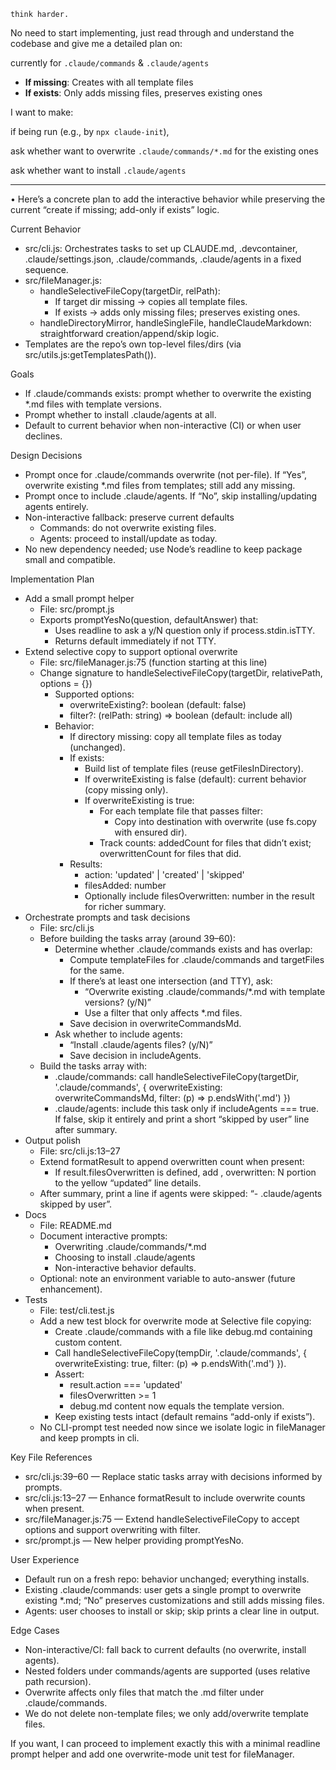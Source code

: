     think harder.

No need to start implementing, just read through and understand the codebase and give me a detailed plan on:

currently for `.claude/commands` & `.claude/agents`
- **If missing**: Creates with all template files
- **If exists**: Only adds missing files, preserves existing ones

I want to make:

if being run (e.g., by `npx claude-init`),

ask whether want to overwrite `.claude/commands/*.md` for the existing ones

ask whether want to install `.claude/agents`


---


• Here’s a concrete plan to add the interactive behavior while preserving the current “create if missing; add-only if exists” logic.

Current Behavior

- src/cli.js: Orchestrates tasks to set up CLAUDE.md, .devcontainer, .claude/settings.json, .claude/commands, .claude/agents in a fixed sequence.
- src/fileManager.js:
  - handleSelectiveFileCopy(targetDir, relPath):
      - If target dir missing → copies all template files.
      - If exists → adds only missing files; preserves existing ones.
  - handleDirectoryMirror, handleSingleFile, handleClaudeMarkdown: straightforward creation/append/skip logic.
- Templates are the repo’s own top-level files/dirs (via src/utils.js:getTemplatesPath()).

Goals

- If .claude/commands exists: prompt whether to overwrite the existing *.md files with template versions.
- Prompt whether to install .claude/agents at all.
- Default to current behavior when non-interactive (CI) or when user declines.

Design Decisions

- Prompt once for .claude/commands overwrite (not per-file). If “Yes”, overwrite existing *.md files from templates; still add any missing.
- Prompt once to include .claude/agents. If “No”, skip installing/updating agents entirely.
- Non-interactive fallback: preserve current defaults
  - Commands: do not overwrite existing files.
  - Agents: proceed to install/update as today.
- No new dependency needed; use Node’s readline to keep package small and compatible.

Implementation Plan

- Add a small prompt helper
  - File: src/prompt.js
  - Exports promptYesNo(question, defaultAnswer) that:
      - Uses readline to ask a y/N question only if process.stdin.isTTY.
      - Returns default immediately if not TTY.
- Extend selective copy to support optional overwrite
  - File: src/fileManager.js:75 (function starting at this line)
  - Change signature to handleSelectiveFileCopy(targetDir, relativePath, options = {})
      - Supported options:
          - overwriteExisting?: boolean (default: false)
          - filter?: (relPath: string) => boolean (default: include all)
      - Behavior:
          - If directory missing: copy all template files as today (unchanged).
          - If exists:
              - Build list of template files (reuse getFilesInDirectory).
              - If overwriteExisting is false (default): current behavior (copy missing only).
              - If overwriteExisting is true:
                  - For each template file that passes filter:
                      - Copy into destination with overwrite (use fs.copy with ensured dir).
                  - Track counts: addedCount for files that didn’t exist; overwrittenCount for files that did.
          - Results:
              - action: 'updated' | 'created' | 'skipped'
              - filesAdded: number
              - Optionally include filesOverwritten: number in the result for richer summary.
- Orchestrate prompts and task decisions
  - File: src/cli.js
  - Before building the tasks array (around 39–60):
      - Determine whether .claude/commands exists and has overlap:
          - Compute templateFiles for .claude/commands and targetFiles for the same.
          - If there’s at least one intersection (and TTY), ask:
              - “Overwrite existing .claude/commands/*.md with template versions? (y/N)”
              - Use a filter that only affects *.md files.
          - Save decision in overwriteCommandsMd.
      - Ask whether to include agents:
          - “Install .claude/agents files? (y/N)”
          - Save decision in includeAgents.
  - Build the tasks array with:
      - .claude/commands: call handleSelectiveFileCopy(targetDir, '.claude/commands', { overwriteExisting: overwriteCommandsMd, filter: (p) => p.endsWith('.md') })
      - .claude/agents: include this task only if includeAgents === true. If false, skip it entirely and print a short “skipped by user” line after summary.
- Output polish
  - File: src/cli.js:13–27
  - Extend formatResult to append overwritten count when present:
      - If result.filesOverwritten is defined, add , overwritten: N portion to the yellow “updated” line details.
  - After summary, print a line if agents were skipped: “- .claude/agents skipped by user”.
- Docs
  - File: README.md
  - Document interactive prompts:
      - Overwriting .claude/commands/*.md
      - Choosing to install .claude/agents
      - Non-interactive behavior defaults.
  - Optional: note an environment variable to auto-answer (future enhancement).
- Tests
  - File: test/cli.test.js
  - Add a new test block for overwrite mode at Selective file copying:
      - Create .claude/commands with a file like debug.md containing custom content.
      - Call handleSelectiveFileCopy(tempDir, '.claude/commands', { overwriteExisting: true, filter: (p) => p.endsWith('.md') }).
      - Assert:
          - result.action === 'updated'
          - filesOverwritten >= 1
          - debug.md content now equals the template version.
      - Keep existing tests intact (default remains “add-only if exists”).
  - No CLI-prompt test needed now since we isolate logic in fileManager and keep prompts in cli.

Key File References

- src/cli.js:39–60 — Replace static tasks array with decisions informed by prompts.
- src/cli.js:13–27 — Enhance formatResult to include overwrite counts when present.
- src/fileManager.js:75 — Extend handleSelectiveFileCopy to accept options and support overwriting with filter.
- src/prompt.js — New helper providing promptYesNo.

User Experience

- Default run on a fresh repo: behavior unchanged; everything installs.
- Existing .claude/commands: user gets a single prompt to overwrite existing *.md; “No” preserves customizations and still adds missing files.
- Agents: user chooses to install or skip; skip prints a clear line in output.

Edge Cases

- Non-interactive/CI: fall back to current defaults (no overwrite, install agents).
- Nested folders under commands/agents are supported (uses relative path recursion).
- Overwrite affects only files that match the .md filter under .claude/commands.
- We do not delete non-template files; we only add/overwrite template files.

If you want, I can proceed to implement exactly this with a minimal readline prompt helper and add one overwrite-mode unit test for fileManager.

